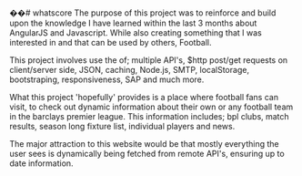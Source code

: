 ��# whatscore
The purpose of this project was to reinforce and build upon the knowledge I have learned within the last 3 months about AngularJS and Javascript. While also creating something that I was interested in and that can be used by others, Football. 

This project involves use the of; multiple API's, $http post/get requests on client/server side, JSON, caching, Node.js, SMTP, localStorage, bootstraping, responsiveness, SAP and much more.

What this project 'hopefully' provides is a place where football fans can visit, to check out dynamic information about their own or any football team in the barclays premier league. This information includes; bpl clubs, match results, season long fixture list, individual players and news. 

The major attraction to this website would be that mostly everything the user sees is dynamically being fetched from remote API's, ensuring up to date information.
